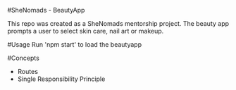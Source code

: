 #SheNomads - BeautyApp

This repo was created as a SheNomads mentorship project. The beauty app prompts a user to select skin care, nail art or makeup.

#Usage
Run 'npm start' to load the beautyapp

#Concepts
- Routes
- Single Responsibility Principle